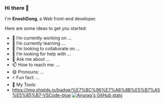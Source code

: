 ### Hi there 👋

I'm **EnoshDong**, a Web front-end developer. 

Here are some ideas to get you started:
- 🔭 I’m currently working on ...
- 🌱 I’m currently learning ...
- 👯 I’m looking to collaborate on ...
- 🤔 I’m looking for help with ...
- 💬 Ask me about ...
- 📫 How to reach me: ...
- 😄 Pronouns: ...
- ⚡ Fun fact: ...
- 🔧 My Tools:  
- https://img.shields.io/badge/%E7%BC%96%E7%A8%8B%E5%B7%A5%E5%85%B7-VSCode-blue
[![Anurag's GitHub stats](https://github-readme-stats.vercel.app/api?username=EnoshDong&show_icons=true&theme=tokyonight)](https://github.com/EnoshDong/github-readme-stats)





<!--
### Hi there 👋


**EnoshDong/EnoshDong** is a ✨ _special_ ✨ repository because its `README.md` (this file) appears on your GitHub profile.

Here are some ideas to get you started:

- 🔭 I’m currently working on ...
- 🌱 I’m currently learning ...
- 👯 I’m looking to collaborate on ...
- 🤔 I’m looking for help with ...
- 💬 Ask me about ...
- 📫 How to reach me: ...
- 😄 Pronouns: ...
- ⚡ Fun fact: ...
-->

<!-- All inbuilt themes :dark, radical, merko, gruvbox, tokyonight, onedark, cobalt, synthwave, highcontrast, dracula -->
